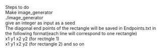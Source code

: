 Steps to do \
Make image_generator\
./image_generator\
give an integer as input as a seed\
The diagonal end points of the rectangle will be saved in Endpoints.txt in the following format(each line will correspond to one rectangle) \
x1 y1 x2 y2 (for rectngle 1) \
x1 y1 x2 y2 (for rectangle 2) and so on 
